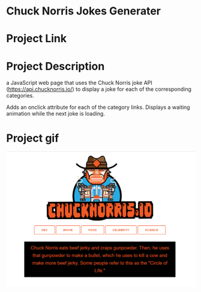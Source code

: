 # Chuck Norris Jokes Generater

# Project Link

# Project Description

a JavaScript web page that uses the Chuck Norris joke API (https://api.chucknorris.io/)
to display a joke for each of the corresponding categories.

Adds an onclick attribute for each of the category links. Displays a waiting animation while the next joke is loading.

# Project gif

![project gif](/doc/record.gif)
